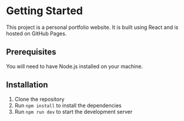 # Getting Started

This project is a personal portfolio website. It is built using React and is hosted on GitHub Pages.

## Prerequisites

You will need to have Node.js installed on your machine.

## Installation

1. Clone the repository
2. Run `npm install` to install the dependencies
3. Run `npm run dev` to start the development server
